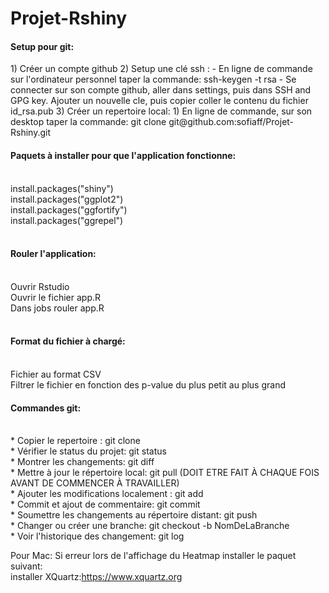 # Projet-Rshiny

<h4> Setup pour git: </h4> 
1) Créer un compte github
2) Setup une clé ssh :
	- En ligne de commande sur l'ordinateur personnel taper la commande: ssh-keygen -t rsa
	- Se connecter sur son compte github, aller dans settings, puis dans SSH and GPG key. 
	  Ajouter un nouvelle cle, puis copier coller le contenu du fichier id_rsa.pub
3) Créer un repertoire local:
	1) En ligne de commande, sur son desktop taper la commande: git clone git@github.com:sofiaff/Projet-Rshiny.git

<br/>	
<h4> Paquets à installer pour que l'application fonctionne:</h4> <br/>
	install.packages("shiny")<br/>
	install.packages("ggplot2")<br/>
	install.packages("ggfortify")<br/>
	install.packages("ggrepel")<br/>
<br/>	
<h4> Rouler l'application: </h4>  <br/> 
	Ouvrir Rstudio<br/>
	Ouvrir le fichier app.R<br/>
	Dans jobs rouler app.R<br/>
<br/>
<h4> Format du fichier à chargé: </h4>  <br/> 
	Fichier au format CSV<br/> 
	Filtrer le fichier en fonction des p-value du plus petit au plus grand<br/>
	
<h4> Commandes git: </h4>  <br/>
*	Copier le repertoire : git clone <br/>
*	Vérifier le status du projet: git status <br/>
*	Montrer les changements: git diff <br/>
*	Mettre à jour le répertoire local: git pull  (DOIT ETRE FAIT À CHAQUE FOIS AVANT DE COMMENCER À TRAVAILLER)<br/>
*	Ajouter les modifications localement : git add <fichiers> <br/>
*	Commit et ajout de commentaire: git commit <br/>
*	Soumettre les changements au répertoire distant: git push <br/>
*	Changer ou créer une branche: git checkout -b NomDeLaBranche <br/>
*	Voir l'historique des changement: git log <br/>

	
Pour Mac: Si erreur lors de l'affichage du Heatmap installer le paquet suivant:<br/>
	installer XQuartz:https://www.xquartz.org
